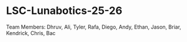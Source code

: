 # LSC-Lunabotics-25-26

Team Members: Dhruv, Ali, Tyler, Rafa, Diego, Andy, Ethan, Jason, Briar, Kendrick, Chris, Bac
